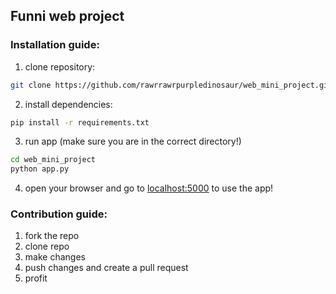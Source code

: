 ## Funni web project

### Installation guide: 

1. clone repository: 
```bash
git clone https://github.com/rawrrawrpurpledinosaur/web_mini_project.git
```
2. install dependencies: 
```bash
pip install -r requirements.txt
```
3. run app (make sure you are in the correct directory!) 
```bash
cd web_mini_project
python app.py
```
4. open your browser and go to [localhost:5000](http://127.0.0.1:5000/) to use the app!

### Contribution guide: 
1. fork the repo
2. clone repo 
3. make changes
4. push changes and create a pull request
5. profit
